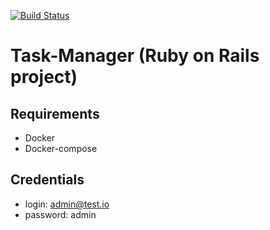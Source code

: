 [![Build Status](https://travis-ci.org/kitXIII/task-manager.svg?branch=develop)](https://travis-ci.org/kitXIII/task-manager)
# Task-Manager (Ruby on Rails project)

## Requirements

* Docker
* Docker-compose

## Credentials

* login: admin@test.io
* password: admin
